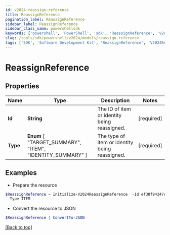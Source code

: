 ```yaml
---
id: v2024-reassign-reference
title: ReassignReference
pagination_label: ReassignReference
sidebar_label: ReassignReference
sidebar_class_name: powershellsdk
keywords: ['powershell', 'PowerShell', 'sdk', 'ReassignReference', 'V2024ReassignReference'] 
slug: /tools/sdk/powershell/v2024/models/reassign-reference
tags: ['SDK', 'Software Development Kit', 'ReassignReference', 'V2024ReassignReference']
---
```



# ReassignReference

## Properties

Name | Type | Description | Notes
------------ | ------------- | ------------- | -------------
**Id** | **String** | The ID of item or identity being reassigned. | [required]
**Type** |  **Enum** [  "TARGET_SUMMARY",    "ITEM",    "IDENTITY_SUMMARY" ] | The type of item or identity being reassigned. | [required]

## Examples

- Prepare the resource
```powershell
$ReassignReference = Initialize-V2024ReassignReference  -Id ef38f94347e94562b5bb8424a56397d8 `
 -Type ITEM
```

- Convert the resource to JSON
```powershell
$ReassignReference | ConvertTo-JSON
```


[[Back to top]](#) 


